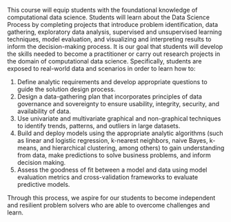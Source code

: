 This course will equip students with the foundational knowledge of computational data science. Students will learn about the Data Science Process by completing projects that introduce problem identification, data gathering, exploratory data analysis, supervised and unsupervised learning techniques, model evaluation, and visualizing and interpreting results to inform the decision-making process. It is our goal that students will develop the skills needed to become a practitioner or carry out research projects in the domain of computational data science. Specifically, students are exposed to real-world data and scenarios in order to learn how to:
1. Define analytic requirements and develop appropriate questions to guide the solution design process. 
2. Design a data-gathering plan that incorporates principles of data governance and sovereignty to ensure usability, integrity, security, and availability of data. 
3. Use univariate and multivariate graphical and non-graphical techniques to identify trends, patterns, and outliers in large datasets.
4. Build and deploy models using the appropriate analytic algorithms (such as linear and logistic regression, k-nearest neighbors, naive Bayes, k-means, and hierarchical clustering, among others) to gain understanding from data, make predictions to solve business problems, and inform decision making.
5. Assess the goodness of fit between a model and data using model evaluation metrics and cross-validation frameworks to evaluate predictive models.

Through this process, we aspire for our students to become independent and resilient problem solvers who are able to overcome challenges and learn.